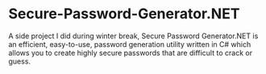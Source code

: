 # Secure-Password-Generator.NET
A side project I did during winter break, Secure Password Generator.NET is an efficient, easy-to-use, password generation utility written in C# which allows you to create highly secure passwords that are difficult to crack or guess.
